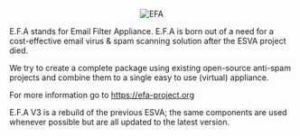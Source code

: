 <p align="center" >
  <img src="https://raw.github.com/E-F-A/v3/master/build/EFA/EFAlogo-79px.png" alt="EFA" title="EFA">
</p>


E.F.A stands for Email Filter Appliance.
E.F.A is born out of a need for a cost-effective email virus & spam scanning solution after the ESVA project died.

We try to create a complete package using existing open-source anti-spam projects and combine them to a single easy to use (virtual) appliance.

For more information go to https://efa-project.org

E.F.A V3 is a rebuild of the previous ESVA; the same components are used whenever possible but are all updated to the latest version.
